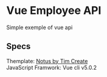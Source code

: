 # Vue Employee API
Simple exemple of vue api

## Specs
Themplate: <a href="https://www.creative-tim.com/product/vue-notus?ref=vn-github-readme" target="_blank">Notus by Tim Create</a> <br>
JavaScript Framwork: Vue cli v5.0.2
